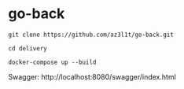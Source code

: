 # go-back

```
git clone https://github.com/az3l1t/go-back.git
```

```
cd delivery
```

```
docker-compose up --build
```
Swagger:
http://localhost:8080/swagger/index.html

